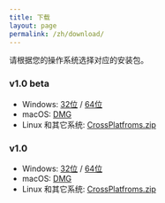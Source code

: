 ```yaml
---
title: 下载
layout: page
permalink: /zh/download/
---
```


请根据您的操作系统选择对应的安装包。

### v1.0 beta

* Windows: [32位](https://github.com/xulihang/BasicCAT/releases/download/v1.1-beta/BasicCAT-windows-x86.exe) /  [64位](https://github.com/xulihang/BasicCAT/releases/download/v1.1-beta/BasicCAT-windows-x64.exe)
* macOS:  [DMG](https://github.com/xulihang/BasicCAT/releases/download/v1.1-beta/BasicCAT_mac.dmg)
* Linux 和其它系统:  [CrossPlatfroms.zip](https://github.com/xulihang/BasicCAT/releases/download/v1.1-beta/BasicCAT-crossplatforms.zip)

### v1.0

* Windows: [32位](https://github.com/xulihang/BasicCAT/releases/download/v1.0/BasicCAT-windows-x86.exe) /  [64位](https://github.com/xulihang/BasicCAT/releases/download/v1.0/BasicCAT-windows-x64.exe)
* macOS:  [DMG](https://github.com/xulihang/BasicCAT/releases/download/v1.0/BasicCAT_mac.dmg)
* Linux 和其它系统:  [CrossPlatfroms.zip](https://github.com/xulihang/BasicCAT/releases/download/v1.0/BasicCAT-crossplatforms.zip)